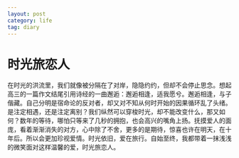 ```yaml
---
layout: post
category: life
tag: diary
---
```


时光旅恋人
===

在时光的洪流里，我们就像被分隔在了对岸，隐隐约约，但却不会停止思念。想起高三的一篇作文结尾引用诗经的一曲邂逅：邂逅相逢，适我愿兮。邂逅相逢，与子偕藏。自己分明是宿命论的反对者，却又对不知从何时开始的因果循环乱了头绪。是注定相遇，还是注定离别？我们纵然可以穿梭时光，却不能改变什么，那又如何？数年的等待，哪怕只等来了几秒的拥抱，也会高兴的嘴角上扬。抚摸爱人的面庞，看着渐渐消失的对方，心中除了不舍，更多的是期待，惊喜也许在明天，在十年后。所以会更加珍视爱情。时光依旧，爱在旅行。自始至终，我都带着一抹浅浅的微笑面对这样温馨的爱，时光旅恋人。
